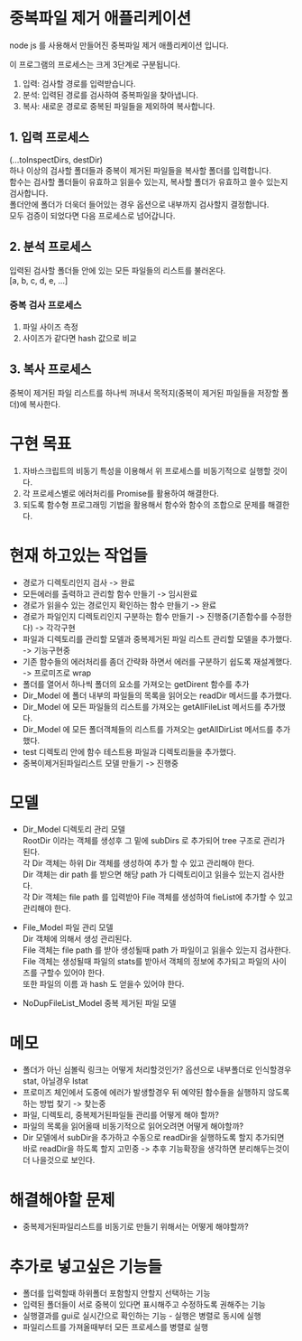 # 중복파일 제거 애플리케이션

node js 를 사용해서 만들어진 중복파일 제거 애플리케이션 입니다.

이 프로그램의 프로세스는 크게 3단계로 구분됩니다.

1. 입력: 검사할 경로를 입력받습니다.
2. 분석: 입력된 경로를 검사하여 중복파일을 찾아냅니다.
3. 복사: 새로운 경로로 중복된 파일들을 제외하여 복사합니다.

## 1. 입력 프로세스

(...toInspectDirs, destDir)  
하나 이상의 검사할 폴더들과 중복이 제거된 파일들을 복사할 폴더를 입력합니다.  
함수는 검사할 폴더들이 유효하고 읽을수 있는지, 복사할 폴더가 유효하고 쓸수 있는지 검사합니다.  
폴더안에 폴더가 더욱더 들어있는 경우 옵션으로 내부까지 검사할지 결정합니다.  
모두 검증이 되었다면 다음 프로세스로 넘어갑니다.

## 2. 분석 프로세스

입력된 검사할 폴더들 안에 있는 모든 파일들의 리스트를 불러온다.  
[a, b, c, d, e, ...]

### 중복 검사 프로세스

1. 파일 사이즈 측정
2. 사이즈가 같다면 hash 값으로 비교

## 3. 복사 프로세스

중복이 제거된 파일 리스트를 하나씩 꺼내서 목적지(중복이 제거된 파일들을 저장할 폴더)에 복사한다.

# 구현 목표

1. 자바스크립트의 비동기 특성을 이용해서 위 프로세스를 비동기적으로 실행할 것이다.
2. 각 프로세스별로 에러처리를 Promise를 활용하여 해결한다.
3. 되도록 함수형 프로그래밍 기법을 활용해서 함수와 함수의 조합으로 문제를 해결한다.

# 현재 하고있는 작업들

- 경로가 디렉토리인지 검사 -> 완료
- 모든에러를 출력하고 관리할 함수 만들기 -> 임시완료
- 경로가 읽을수 있는 경로인지 확인하는 함수 만들기 -> 완료
- 경로가 파일인지 디렉토리인지 구분하는 함수 만들기 -> 진행중(기존함수를 수정한다) -> 각각구현
- 파일과 디렉토리를 관리할 모델과 중복제거된 파일 리스트 관리할 모델을 추가했다. -> 기능구현중
- 기존 함수들의 에러처리를 좀더 간략화 하면서 에러를 구분하기 쉽도록 재설계했다. -> 프로미즈로 wrap
- 폴더를 열어서 하나씩 폴더의 요소를 가져오는 getDirent 함수를 추가
- Dir_Model 에 폴더 내부의 파일들의 목록을 읽어오는 readDir 메서드를 추가했다.
- Dir_Model 에 모든 파일들의 리스트를 가져오는 getAllFileList 메서드를 추가했다.
- Dir_Model 에 모든 폴더객체들의 리스트를 가져오는 getAllDirList 메서드를 추가했다.
- test 디렉토리 안에 함수 테스트용 파일과 디렉토리들을 추가했다.
- 중복이제거된파일리스트 모델 만들기 -> 진행중

# 모델

- Dir_Model
  디렉토리 관리 모델  
  RootDir 이라는 객체를 생성후 그 밑에 subDirs 로 추가되어 tree 구조로 관리가 된다.  
  각 Dir 객체는 하위 Dir 객체를 생성하여 추가 할 수 있고 관리해야 한다.  
  Dir 객체는 dir path 를 받으면 해당 path 가 디렉토리이고 읽을수 있는지 검사한다.  
  각 Dir 객체는 file path 를 입력받아 File 객체를 생성하여 fieList에 추가할 수 있고 관리해야 한다.

* File_Model
  파일 관리 모델  
  Dir 객체에 의해서 생성 관리된다.  
  File 객체는 file path 를 받아 생성될때 path 가 파일이고 읽을수 있는지 검사한다.  
  File 객체는 생성될때 파일의 stats를 받아서 객체의 정보에 추가되고 파일의 사이즈를 구할수 있어야 한다.  
  또한 파일의 이름 과 hash 도 얻을수 있어야 한다.

* NoDupFileList_Model
  중복 제거된 파일 모델

# 메모

- 폴더가 아닌 심볼릭 링크는 어떻게 처리할것인가?
  옵션으로 내부폴더로 인식할경우 stat, 아닐경우 lstat
- 프로미즈 체인에서 도중에 에러가 발생할경우 뒤 예약된 함수들을 실행하지 않도록 하는 방법 찾기 -> 찾는중
- 파일, 디렉토리, 중복제거된파일들 관리를 어떻게 해야 할까?
- 파일의 목록을 읽어올때 비동기적으로 읽어오려면 어떻게 해야할까?
- Dir 모델에서 subDir을 추가하고 수동으로 readDir을 실행하도록 할지 추가되면 바로 readDir을 하도록 할지 고민중 -> 추후 기능확장을 생각하면 분리해두는것이 더 나을것으로 보인다.

# 해결해야할 문제

- 중복제거된파일리스트를 비동기로 만들기 위해서는 어떻게 해야할까?

# 추가로 넣고싶은 기능들

- 폴더를 입력할때 하위폴더 포함할지 안할지 선택하는 기능
- 입력된 폴더들이 서로 중복이 있다면 표시해주고 수정하도록 권해주는 기능
- 실행결과를 gui로 실시간으로 확인하는 기능 - 실행은 병렬로 동시에 실행
- 파일리스트를 가져올때부터 모든 프로세스를 병렬로 실행
